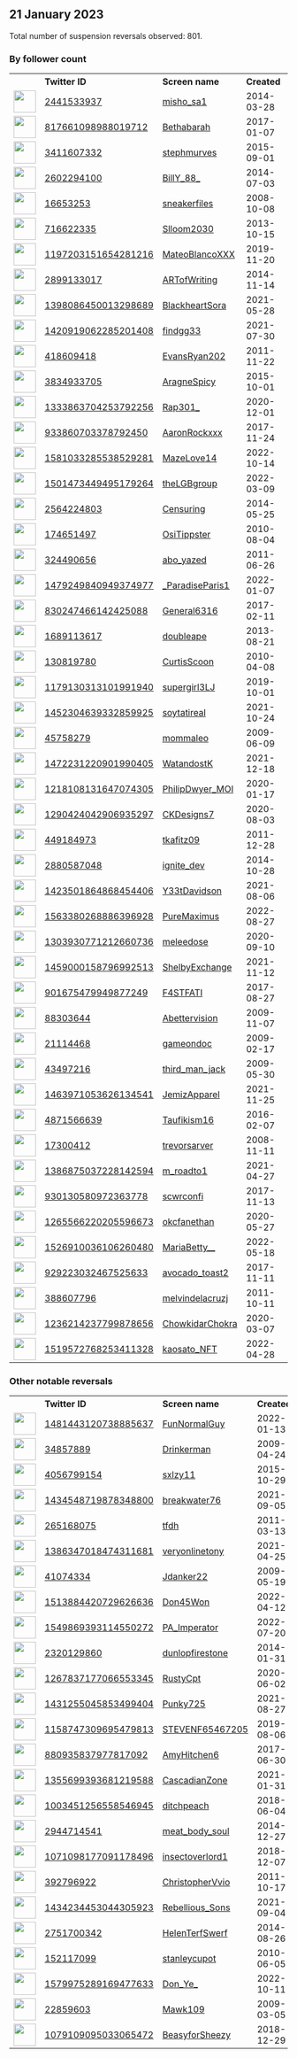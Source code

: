 
## 21 January 2023
Total number of suspension reversals observed: 801.

### By follower count
<table><tr><th></th><th align="left">Twitter ID</th><th align="left">Screen name</th>
<th align="left">Created</th><th align="left">Status</th><th align="left">Suspended</th><th align="left">Followers</th>
<tr><td><a href="https://pbs.twimg.com/profile_images/1607274377371914240/Rs-tRtmm_normal.jpg"><img src="https://pbs.twimg.com/profile_images/1607274377371914240/Rs-tRtmm_normal.jpg" width="40px" height="40px" align="center"/></a></td><td><a href="https://twitter.com/intent/user?user_id=2441533937">2441533937</a></td><td><a href="https://twitter.com/misho_sa1">misho_sa1</a></td><td>2014-03-28</td><td align="center"></td><td>2023-01-18</td><td>763401</td></tr>
<tr><td><a href="https://pbs.twimg.com/profile_images/1660655710835712002/9Cd3kZ4__normal.jpg"><img src="https://pbs.twimg.com/profile_images/1660655710835712002/9Cd3kZ4__normal.jpg" width="40px" height="40px" align="center"/></a></td><td><a href="https://twitter.com/intent/user?user_id=817661098988019712">817661098988019712</a></td><td><a href="https://twitter.com/Bethabarah">Bethabarah</a></td><td>2017-01-07</td><td align="center"></td><td></td><td>347224</td></tr>
<tr><td><a href="https://pbs.twimg.com/profile_images/1668523752051867648/ko8WGYIf_normal.jpg"><img src="https://pbs.twimg.com/profile_images/1668523752051867648/ko8WGYIf_normal.jpg" width="40px" height="40px" align="center"/></a></td><td><a href="https://twitter.com/intent/user?user_id=3411607332">3411607332</a></td><td><a href="https://twitter.com/stephmurves">stephmurves</a></td><td>2015-09-01</td><td align="center"></td><td>2022-04-01</td><td>285512</td></tr>
<tr><td><a href="https://pbs.twimg.com/profile_images/1618050342578712577/IFFLTAIV_normal.jpg"><img src="https://pbs.twimg.com/profile_images/1618050342578712577/IFFLTAIV_normal.jpg" width="40px" height="40px" align="center"/></a></td><td><a href="https://twitter.com/intent/user?user_id=2602294100">2602294100</a></td><td><a href="https://twitter.com/BillY_88_">BillY_88_</a></td><td>2014-07-03</td><td align="center"></td><td>2022-09-09</td><td>269774</td></tr>
<tr><td><a href="https://pbs.twimg.com/profile_images/595079761166086144/gNa37vFX_normal.png"><img src="https://pbs.twimg.com/profile_images/595079761166086144/gNa37vFX_normal.png" width="40px" height="40px" align="center"/></a></td><td><a href="https://twitter.com/intent/user?user_id=16653253">16653253</a></td><td><a href="https://twitter.com/sneakerfiles">sneakerfiles</a></td><td>2008-10-08</td><td align="center"></td><td>2023-01-19</td><td>269337</td></tr>
<tr><td><a href="https://pbs.twimg.com/profile_images/1651370077235601408/opB1QEOo_normal.jpg"><img src="https://pbs.twimg.com/profile_images/1651370077235601408/opB1QEOo_normal.jpg" width="40px" height="40px" align="center"/></a></td><td><a href="https://twitter.com/intent/user?user_id=716622335">716622335</a></td><td><a href="https://twitter.com/Slloom2030">Slloom2030</a></td><td>2013-10-15</td><td align="center"></td><td>2023-01-16</td><td>124071</td></tr>
<tr><td><a href="https://pbs.twimg.com/profile_images/1648415244966830083/RNj90ofy_normal.jpg"><img src="https://pbs.twimg.com/profile_images/1648415244966830083/RNj90ofy_normal.jpg" width="40px" height="40px" align="center"/></a></td><td><a href="https://twitter.com/intent/user?user_id=1197203151654281216">1197203151654281216</a></td><td><a href="https://twitter.com/MateoBlancoXXX">MateoBlancoXXX</a></td><td>2019-11-20</td><td align="center"></td><td>2022-11-27</td><td>108390</td></tr>
<tr><td><a href="https://pbs.twimg.com/profile_images/660054933765423104/Zv7r3NIu_normal.jpg"><img src="https://pbs.twimg.com/profile_images/660054933765423104/Zv7r3NIu_normal.jpg" width="40px" height="40px" align="center"/></a></td><td><a href="https://twitter.com/intent/user?user_id=2899133017">2899133017</a></td><td><a href="https://twitter.com/ARTofWriting">ARTofWriting</a></td><td>2014-11-14</td><td align="center"></td><td>2022-12-12</td><td>88797</td></tr>
<tr><td><a href="https://pbs.twimg.com/profile_images/1659188624003592195/tEorgkh__normal.jpg"><img src="https://pbs.twimg.com/profile_images/1659188624003592195/tEorgkh__normal.jpg" width="40px" height="40px" align="center"/></a></td><td><a href="https://twitter.com/intent/user?user_id=1398086450013298689">1398086450013298689</a></td><td><a href="https://twitter.com/BlackheartSora">BlackheartSora</a></td><td>2021-05-28</td><td align="center"></td><td>2023-01-10</td><td>84874</td></tr>
<tr><td><a href="https://pbs.twimg.com/profile_images/1664278201521287169/t3cwQi7F_normal.jpg"><img src="https://pbs.twimg.com/profile_images/1664278201521287169/t3cwQi7F_normal.jpg" width="40px" height="40px" align="center"/></a></td><td><a href="https://twitter.com/intent/user?user_id=1420919062285201408">1420919062285201408</a></td><td><a href="https://twitter.com/findgg33">findgg33</a></td><td>2021-07-30</td><td align="center"></td><td>2023-01-19</td><td>60486</td></tr>
<tr><td><a href="https://pbs.twimg.com/profile_images/1270014509713960960/VRvhjJct_normal.jpg"><img src="https://pbs.twimg.com/profile_images/1270014509713960960/VRvhjJct_normal.jpg" width="40px" height="40px" align="center"/></a></td><td><a href="https://twitter.com/intent/user?user_id=418609418">418609418</a></td><td><a href="https://twitter.com/EvansRyan202">EvansRyan202</a></td><td>2011-11-22</td><td align="center"></td><td>2023-01-17</td><td>40320</td></tr>
<tr><td><a href="https://pbs.twimg.com/profile_images/1618016120308486145/mQDDB-hM_normal.jpg"><img src="https://pbs.twimg.com/profile_images/1618016120308486145/mQDDB-hM_normal.jpg" width="40px" height="40px" align="center"/></a></td><td><a href="https://twitter.com/intent/user?user_id=3834933705">3834933705</a></td><td><a href="https://twitter.com/AragneSpicy">AragneSpicy</a></td><td>2015-10-01</td><td align="center"></td><td>2022-05-27</td><td>40119</td></tr>
<tr><td><a href="https://pbs.twimg.com/profile_images/1608192802571145216/Sr5sulOY_normal.jpg"><img src="https://pbs.twimg.com/profile_images/1608192802571145216/Sr5sulOY_normal.jpg" width="40px" height="40px" align="center"/></a></td><td><a href="https://twitter.com/intent/user?user_id=1333863704253792256">1333863704253792256</a></td><td><a href="https://twitter.com/Rap301_">Rap301_</a></td><td>2020-12-01</td><td align="center"></td><td>2023-01-19</td><td>35960</td></tr>
<tr><td><a href="https://pbs.twimg.com/profile_images/1617608155273302035/6FzgtCpi_normal.jpg"><img src="https://pbs.twimg.com/profile_images/1617608155273302035/6FzgtCpi_normal.jpg" width="40px" height="40px" align="center"/></a></td><td><a href="https://twitter.com/intent/user?user_id=933860703378792450">933860703378792450</a></td><td><a href="https://twitter.com/AaronRockxxx">AaronRockxxx</a></td><td>2017-11-24</td><td align="center"></td><td>2022-12-21</td><td>35894</td></tr>
<tr><td><a href="https://pbs.twimg.com/profile_images/1599170597552103427/BhBOcpj6_normal.jpg"><img src="https://pbs.twimg.com/profile_images/1599170597552103427/BhBOcpj6_normal.jpg" width="40px" height="40px" align="center"/></a></td><td><a href="https://twitter.com/intent/user?user_id=1581033285538529281">1581033285538529281</a></td><td><a href="https://twitter.com/MazeLove14">MazeLove14</a></td><td>2022-10-14</td><td align="center"></td><td>2023-01-19</td><td>26611</td></tr>
<tr><td><a href="https://pbs.twimg.com/profile_images/1501489651638358016/PWO2at_f_normal.jpg"><img src="https://pbs.twimg.com/profile_images/1501489651638358016/PWO2at_f_normal.jpg" width="40px" height="40px" align="center"/></a></td><td><a href="https://twitter.com/intent/user?user_id=1501473449495179264">1501473449495179264</a></td><td><a href="https://twitter.com/theLGBgroup">theLGBgroup</a></td><td>2022-03-09</td><td align="center"></td><td>2022-09-13</td><td>23374</td></tr>
<tr><td><a href="https://pbs.twimg.com/profile_images/1666282307546693632/054nndiE_normal.jpg"><img src="https://pbs.twimg.com/profile_images/1666282307546693632/054nndiE_normal.jpg" width="40px" height="40px" align="center"/></a></td><td><a href="https://twitter.com/intent/user?user_id=2564224803">2564224803</a></td><td><a href="https://twitter.com/Censuring">Censuring</a></td><td>2014-05-25</td><td align="center">🔒</td><td>2023-01-10</td><td>23209</td></tr>
<tr><td><a href="https://pbs.twimg.com/profile_images/1617119514830700544/Vp-7Sh8H_normal.jpg"><img src="https://pbs.twimg.com/profile_images/1617119514830700544/Vp-7Sh8H_normal.jpg" width="40px" height="40px" align="center"/></a></td><td><a href="https://twitter.com/intent/user?user_id=174651497">174651497</a></td><td><a href="https://twitter.com/OsiTippster">OsiTippster</a></td><td>2010-08-04</td><td align="center"></td><td>2022-04-07</td><td>22518</td></tr>
<tr><td><a href="https://pbs.twimg.com/profile_images/1621021901752619008/hiZc6iBW_normal.jpg"><img src="https://pbs.twimg.com/profile_images/1621021901752619008/hiZc6iBW_normal.jpg" width="40px" height="40px" align="center"/></a></td><td><a href="https://twitter.com/intent/user?user_id=324490656">324490656</a></td><td><a href="https://twitter.com/abo_yazed">abo_yazed</a></td><td>2011-06-26</td><td align="center"></td><td>2022-12-01</td><td>21579</td></tr>
<tr><td><a href="https://pbs.twimg.com/profile_images/1618448855611183104/-FSUgXKH_normal.jpg"><img src="https://pbs.twimg.com/profile_images/1618448855611183104/-FSUgXKH_normal.jpg" width="40px" height="40px" align="center"/></a></td><td><a href="https://twitter.com/intent/user?user_id=1479249840949374977">1479249840949374977</a></td><td><a href="https://twitter.com/_ParadiseParis1">_ParadiseParis1</a></td><td>2022-01-07</td><td align="center"></td><td>2022-07-27</td><td>21284</td></tr>
<tr><td><a href="https://pbs.twimg.com/profile_images/1630967705263013891/zbQvz3GJ_normal.jpg"><img src="https://pbs.twimg.com/profile_images/1630967705263013891/zbQvz3GJ_normal.jpg" width="40px" height="40px" align="center"/></a></td><td><a href="https://twitter.com/intent/user?user_id=830247466142425088">830247466142425088</a></td><td><a href="https://twitter.com/General6316">General6316</a></td><td>2017-02-11</td><td align="center"></td><td>2023-01-15</td><td>21073</td></tr>
<tr><td><a href="https://pbs.twimg.com/profile_images/1569777452829884417/MPdOtEUZ_normal.png"><img src="https://pbs.twimg.com/profile_images/1569777452829884417/MPdOtEUZ_normal.png" width="40px" height="40px" align="center"/></a></td><td><a href="https://twitter.com/intent/user?user_id=1689113617">1689113617</a></td><td><a href="https://twitter.com/doubleape">doubleape</a></td><td>2013-08-21</td><td align="center"></td><td>2023-01-16</td><td>20304</td></tr>
<tr><td><a href="https://pbs.twimg.com/profile_images/1147688502454345728/bJGFplf1_normal.png"><img src="https://pbs.twimg.com/profile_images/1147688502454345728/bJGFplf1_normal.png" width="40px" height="40px" align="center"/></a></td><td><a href="https://twitter.com/intent/user?user_id=130819780">130819780</a></td><td><a href="https://twitter.com/CurtisScoon">CurtisScoon</a></td><td>2010-04-08</td><td align="center"></td><td></td><td>20158</td></tr>
<tr><td><a href="https://pbs.twimg.com/profile_images/1616461184068116480/hc3lrNko_normal.jpg"><img src="https://pbs.twimg.com/profile_images/1616461184068116480/hc3lrNko_normal.jpg" width="40px" height="40px" align="center"/></a></td><td><a href="https://twitter.com/intent/user?user_id=1179130313101991940">1179130313101991940</a></td><td><a href="https://twitter.com/supergirl3LJ">supergirl3LJ</a></td><td>2019-10-01</td><td align="center"></td><td>2022-11-24</td><td>17529</td></tr>
<tr><td><a href="https://pbs.twimg.com/profile_images/1624802356247265286/5jzUiIf8_normal.jpg"><img src="https://pbs.twimg.com/profile_images/1624802356247265286/5jzUiIf8_normal.jpg" width="40px" height="40px" align="center"/></a></td><td><a href="https://twitter.com/intent/user?user_id=1452304639332859925">1452304639332859925</a></td><td><a href="https://twitter.com/soytatireal">soytatireal</a></td><td>2021-10-24</td><td align="center">🚫</td><td>2022-12-07</td><td>13645</td></tr>
<tr><td><a href="https://pbs.twimg.com/profile_images/1665260392086401029/60fhRUGh_normal.jpg"><img src="https://pbs.twimg.com/profile_images/1665260392086401029/60fhRUGh_normal.jpg" width="40px" height="40px" align="center"/></a></td><td><a href="https://twitter.com/intent/user?user_id=45758279">45758279</a></td><td><a href="https://twitter.com/mommaleo">mommaleo</a></td><td>2009-06-09</td><td align="center"></td><td>2023-01-18</td><td>11863</td></tr>
<tr><td><a href="https://pbs.twimg.com/profile_images/1595117306333597725/Im2GN_UA_normal.jpg"><img src="https://pbs.twimg.com/profile_images/1595117306333597725/Im2GN_UA_normal.jpg" width="40px" height="40px" align="center"/></a></td><td><a href="https://twitter.com/intent/user?user_id=1472231220901990405">1472231220901990405</a></td><td><a href="https://twitter.com/WatandostK">WatandostK</a></td><td>2021-12-18</td><td align="center"></td><td>2023-01-11</td><td>11262</td></tr>
<tr><td><a href="https://pbs.twimg.com/profile_images/1618896896449298434/dKNyBhes_normal.jpg"><img src="https://pbs.twimg.com/profile_images/1618896896449298434/dKNyBhes_normal.jpg" width="40px" height="40px" align="center"/></a></td><td><a href="https://twitter.com/intent/user?user_id=1218108131647074305">1218108131647074305</a></td><td><a href="https://twitter.com/PhilipDwyer_MOI">PhilipDwyer_MOI</a></td><td>2020-01-17</td><td align="center"></td><td>2022-02-24</td><td>10711</td></tr>
<tr><td><a href="https://pbs.twimg.com/profile_images/1669354460051820549/aTpBxxDl_normal.jpg"><img src="https://pbs.twimg.com/profile_images/1669354460051820549/aTpBxxDl_normal.jpg" width="40px" height="40px" align="center"/></a></td><td><a href="https://twitter.com/intent/user?user_id=1290424042906935297">1290424042906935297</a></td><td><a href="https://twitter.com/CKDesigns7">CKDesigns7</a></td><td>2020-08-03</td><td align="center"></td><td>2023-01-15</td><td>10214</td></tr>
<tr><td><a href="https://pbs.twimg.com/profile_images/1599913661027557378/9pS0JwzT_normal.jpg"><img src="https://pbs.twimg.com/profile_images/1599913661027557378/9pS0JwzT_normal.jpg" width="40px" height="40px" align="center"/></a></td><td><a href="https://twitter.com/intent/user?user_id=449184973">449184973</a></td><td><a href="https://twitter.com/tkafitz09">tkafitz09</a></td><td>2011-12-28</td><td align="center"></td><td>2023-01-11</td><td>9936</td></tr>
<tr><td><a href="https://pbs.twimg.com/profile_images/1513874282694258690/5wnTWsp2_normal.jpg"><img src="https://pbs.twimg.com/profile_images/1513874282694258690/5wnTWsp2_normal.jpg" width="40px" height="40px" align="center"/></a></td><td><a href="https://twitter.com/intent/user?user_id=2880587048">2880587048</a></td><td><a href="https://twitter.com/ignite_dev">ignite_dev</a></td><td>2014-10-28</td><td align="center">🚫</td><td>2022-12-30</td><td>9372</td></tr>
<tr><td><a href="https://pbs.twimg.com/profile_images/1671849343328960513/Ih50qfnp_normal.jpg"><img src="https://pbs.twimg.com/profile_images/1671849343328960513/Ih50qfnp_normal.jpg" width="40px" height="40px" align="center"/></a></td><td><a href="https://twitter.com/intent/user?user_id=1423501864868454406">1423501864868454406</a></td><td><a href="https://twitter.com/Y33tDavidson">Y33tDavidson</a></td><td>2021-08-06</td><td align="center"></td><td>2023-01-15</td><td>9222</td></tr>
<tr><td><a href="https://pbs.twimg.com/profile_images/1594077823588700160/jxT_tVj-_normal.jpg"><img src="https://pbs.twimg.com/profile_images/1594077823588700160/jxT_tVj-_normal.jpg" width="40px" height="40px" align="center"/></a></td><td><a href="https://twitter.com/intent/user?user_id=1563380268886396928">1563380268886396928</a></td><td><a href="https://twitter.com/PureMaximus">PureMaximus</a></td><td>2022-08-27</td><td align="center"></td><td>2022-11-24</td><td>8854</td></tr>
<tr><td><a href="https://pbs.twimg.com/profile_images/1665800696631795713/AVZvQjE9_normal.jpg"><img src="https://pbs.twimg.com/profile_images/1665800696631795713/AVZvQjE9_normal.jpg" width="40px" height="40px" align="center"/></a></td><td><a href="https://twitter.com/intent/user?user_id=1303930771212660736">1303930771212660736</a></td><td><a href="https://twitter.com/meleedose">meleedose</a></td><td>2020-09-10</td><td align="center"></td><td>2023-01-19</td><td>8787</td></tr>
<tr><td><a href="https://pbs.twimg.com/profile_images/1586535693693685760/zERkVCZY_normal.jpg"><img src="https://pbs.twimg.com/profile_images/1586535693693685760/zERkVCZY_normal.jpg" width="40px" height="40px" align="center"/></a></td><td><a href="https://twitter.com/intent/user?user_id=1459000158796992513">1459000158796992513</a></td><td><a href="https://twitter.com/ShelbyExchange">ShelbyExchange</a></td><td>2021-11-12</td><td align="center"></td><td>2023-01-18</td><td>8531</td></tr>
<tr><td><a href="https://pbs.twimg.com/profile_images/1640452476787720192/UNN5odI__normal.jpg"><img src="https://pbs.twimg.com/profile_images/1640452476787720192/UNN5odI__normal.jpg" width="40px" height="40px" align="center"/></a></td><td><a href="https://twitter.com/intent/user?user_id=901675479949877249">901675479949877249</a></td><td><a href="https://twitter.com/F4STFATI">F4STFATI</a></td><td>2017-08-27</td><td align="center"></td><td>2022-12-25</td><td>7931</td></tr>
<tr><td><a href="https://pbs.twimg.com/profile_images/791062052773081088/LDgmm9XI_normal.jpg"><img src="https://pbs.twimg.com/profile_images/791062052773081088/LDgmm9XI_normal.jpg" width="40px" height="40px" align="center"/></a></td><td><a href="https://twitter.com/intent/user?user_id=88303644">88303644</a></td><td><a href="https://twitter.com/Abettervision">Abettervision</a></td><td>2009-11-07</td><td align="center"></td><td>2022-03-01</td><td>7493</td></tr>
<tr><td><a href="https://pbs.twimg.com/profile_images/1657459441795493893/v_cORK9Z_normal.jpg"><img src="https://pbs.twimg.com/profile_images/1657459441795493893/v_cORK9Z_normal.jpg" width="40px" height="40px" align="center"/></a></td><td><a href="https://twitter.com/intent/user?user_id=21114468">21114468</a></td><td><a href="https://twitter.com/gameondoc">gameondoc</a></td><td>2009-02-17</td><td align="center"></td><td>2023-01-12</td><td>6912</td></tr>
<tr><td><a href="https://pbs.twimg.com/profile_images/1664383086325551104/5BmC_ILU_normal.png"><img src="https://pbs.twimg.com/profile_images/1664383086325551104/5BmC_ILU_normal.png" width="40px" height="40px" align="center"/></a></td><td><a href="https://twitter.com/intent/user?user_id=43497216">43497216</a></td><td><a href="https://twitter.com/third_man_jack">third_man_jack</a></td><td>2009-05-30</td><td align="center"></td><td>2023-01-13</td><td>6871</td></tr>
<tr><td><a href="https://pbs.twimg.com/profile_images/1645692518724427782/1exEpnsf_normal.jpg"><img src="https://pbs.twimg.com/profile_images/1645692518724427782/1exEpnsf_normal.jpg" width="40px" height="40px" align="center"/></a></td><td><a href="https://twitter.com/intent/user?user_id=1463971053626134541">1463971053626134541</a></td><td><a href="https://twitter.com/JemizApparel">JemizApparel</a></td><td>2021-11-25</td><td align="center"></td><td>2022-11-10</td><td>6792</td></tr>
<tr><td><a href="https://pbs.twimg.com/profile_images/893346651028340737/KnRCbXfd_normal.jpg"><img src="https://pbs.twimg.com/profile_images/893346651028340737/KnRCbXfd_normal.jpg" width="40px" height="40px" align="center"/></a></td><td><a href="https://twitter.com/intent/user?user_id=4871566639">4871566639</a></td><td><a href="https://twitter.com/Taufikism16">Taufikism16</a></td><td>2016-02-07</td><td align="center"></td><td>2022-12-25</td><td>6704</td></tr>
<tr><td><a href="https://pbs.twimg.com/profile_images/1659953639128014857/tvmtgyeH_normal.jpg"><img src="https://pbs.twimg.com/profile_images/1659953639128014857/tvmtgyeH_normal.jpg" width="40px" height="40px" align="center"/></a></td><td><a href="https://twitter.com/intent/user?user_id=17300412">17300412</a></td><td><a href="https://twitter.com/trevorsarver">trevorsarver</a></td><td>2008-11-11</td><td align="center"></td><td>2023-01-19</td><td>6618</td></tr>
<tr><td><a href="https://pbs.twimg.com/profile_images/1653659182678016000/z4irbT6T_normal.jpg"><img src="https://pbs.twimg.com/profile_images/1653659182678016000/z4irbT6T_normal.jpg" width="40px" height="40px" align="center"/></a></td><td><a href="https://twitter.com/intent/user?user_id=1386875037228142594">1386875037228142594</a></td><td><a href="https://twitter.com/m_roadto1">m_roadto1</a></td><td>2021-04-27</td><td align="center"></td><td>2023-01-13</td><td>6270</td></tr>
<tr><td><a href="https://pbs.twimg.com/profile_images/1036692497773162496/1Pzctc-m_normal.jpg"><img src="https://pbs.twimg.com/profile_images/1036692497773162496/1Pzctc-m_normal.jpg" width="40px" height="40px" align="center"/></a></td><td><a href="https://twitter.com/intent/user?user_id=930130580972363778">930130580972363778</a></td><td><a href="https://twitter.com/scwrconfi">scwrconfi</a></td><td>2017-11-13</td><td align="center">🚫</td><td>2023-01-12</td><td>6145</td></tr>
<tr><td><a href="https://pbs.twimg.com/profile_images/1660459458898665473/IC-SHzXS_normal.jpg"><img src="https://pbs.twimg.com/profile_images/1660459458898665473/IC-SHzXS_normal.jpg" width="40px" height="40px" align="center"/></a></td><td><a href="https://twitter.com/intent/user?user_id=1265566220205596673">1265566220205596673</a></td><td><a href="https://twitter.com/okcfanethan">okcfanethan</a></td><td>2020-05-27</td><td align="center"></td><td>2023-01-19</td><td>6144</td></tr>
<tr><td><a href="https://pbs.twimg.com/profile_images/1586460312533868544/iUzMjFcH_normal.jpg"><img src="https://pbs.twimg.com/profile_images/1586460312533868544/iUzMjFcH_normal.jpg" width="40px" height="40px" align="center"/></a></td><td><a href="https://twitter.com/intent/user?user_id=1526910036106260480">1526910036106260480</a></td><td><a href="https://twitter.com/MariaBetty__">MariaBetty__</a></td><td>2022-05-18</td><td align="center"></td><td>2023-01-16</td><td>6130</td></tr>
<tr><td><a href="https://pbs.twimg.com/profile_images/1609778151369883648/dgvqvUMB_normal.jpg"><img src="https://pbs.twimg.com/profile_images/1609778151369883648/dgvqvUMB_normal.jpg" width="40px" height="40px" align="center"/></a></td><td><a href="https://twitter.com/intent/user?user_id=929223032467525633">929223032467525633</a></td><td><a href="https://twitter.com/avocado_toast2">avocado_toast2</a></td><td>2017-11-11</td><td align="center"></td><td>2023-01-16</td><td>5609</td></tr>
<tr><td><a href="https://pbs.twimg.com/profile_images/1605988659630587915/AjK_yzIK_normal.png"><img src="https://pbs.twimg.com/profile_images/1605988659630587915/AjK_yzIK_normal.png" width="40px" height="40px" align="center"/></a></td><td><a href="https://twitter.com/intent/user?user_id=388607796">388607796</a></td><td><a href="https://twitter.com/melvindelacruzj">melvindelacruzj</a></td><td>2011-10-11</td><td align="center"></td><td>2023-01-14</td><td>5383</td></tr>
<tr><td><a href="https://pbs.twimg.com/profile_images/1581516910201606144/QDjNRCOo_normal.jpg"><img src="https://pbs.twimg.com/profile_images/1581516910201606144/QDjNRCOo_normal.jpg" width="40px" height="40px" align="center"/></a></td><td><a href="https://twitter.com/intent/user?user_id=1236214237799878656">1236214237799878656</a></td><td><a href="https://twitter.com/ChowkidarChokra">ChowkidarChokra</a></td><td>2020-03-07</td><td align="center"></td><td>2023-01-15</td><td>5147</td></tr>
<tr><td><a href="https://pbs.twimg.com/profile_images/1671497799542923269/PaSRP7GP_normal.png"><img src="https://pbs.twimg.com/profile_images/1671497799542923269/PaSRP7GP_normal.png" width="40px" height="40px" align="center"/></a></td><td><a href="https://twitter.com/intent/user?user_id=1519572768253411328">1519572768253411328</a></td><td><a href="https://twitter.com/kaosato_NFT">kaosato_NFT</a></td><td>2022-04-28</td><td align="center"></td><td>2023-01-11</td><td>4901</td></tr>
</table>

### Other notable reversals
<table><tr><th></th><th align="left">Twitter ID</th><th align="left">Screen name</th>
<th align="left">Created</th><th align="left">Status</th><th align="left">Suspended</th><th align="left">Followers</th>
<tr><td><a href="https://pbs.twimg.com/profile_images/1481447374614577155/krgxKNiG_normal.jpg"><img src="https://pbs.twimg.com/profile_images/1481447374614577155/krgxKNiG_normal.jpg" width="40px" height="40px" align="center"/></a></td><td><a href="https://twitter.com/intent/user?user_id=1481443120738885637">1481443120738885637</a></td><td><a href="https://twitter.com/FunNormalGuy">FunNormalGuy</a></td><td>2022-01-13</td><td align="center"></td><td>2023-01-17</td><td>3387</td></tr>
<tr><td><a href="https://pbs.twimg.com/profile_images/1669408281045942294/ugx98Vv2_normal.png"><img src="https://pbs.twimg.com/profile_images/1669408281045942294/ugx98Vv2_normal.png" width="40px" height="40px" align="center"/></a></td><td><a href="https://twitter.com/intent/user?user_id=34857889">34857889</a></td><td><a href="https://twitter.com/Drinkerman">Drinkerman</a></td><td>2009-04-24</td><td align="center"></td><td>2022-12-12</td><td>3026</td></tr>
<tr><td><a href="https://pbs.twimg.com/profile_images/1578591268153659393/LHDUNhpd_normal.jpg"><img src="https://pbs.twimg.com/profile_images/1578591268153659393/LHDUNhpd_normal.jpg" width="40px" height="40px" align="center"/></a></td><td><a href="https://twitter.com/intent/user?user_id=4056799154">4056799154</a></td><td><a href="https://twitter.com/sxlzy11">sxlzy11</a></td><td>2015-10-29</td><td align="center"></td><td>2023-01-17</td><td>916</td></tr>
<tr><td><a href="https://pbs.twimg.com/profile_images/1607926869323649025/6Fh2bLag_normal.jpg"><img src="https://pbs.twimg.com/profile_images/1607926869323649025/6Fh2bLag_normal.jpg" width="40px" height="40px" align="center"/></a></td><td><a href="https://twitter.com/intent/user?user_id=1434548719878348800">1434548719878348800</a></td><td><a href="https://twitter.com/breakwater76">breakwater76</a></td><td>2021-09-05</td><td align="center"></td><td>2023-01-17</td><td>226</td></tr>
<tr><td><a href="https://pbs.twimg.com/profile_images/1574640074351861762/8XiMwgtz_normal.jpg"><img src="https://pbs.twimg.com/profile_images/1574640074351861762/8XiMwgtz_normal.jpg" width="40px" height="40px" align="center"/></a></td><td><a href="https://twitter.com/intent/user?user_id=265168075">265168075</a></td><td><a href="https://twitter.com/tfdh">tfdh</a></td><td>2011-03-13</td><td align="center"></td><td>2023-01-16</td><td>746</td></tr>
<tr><td><a href="https://pbs.twimg.com/profile_images/1427807685282459651/O02ETqbP_normal.jpg"><img src="https://pbs.twimg.com/profile_images/1427807685282459651/O02ETqbP_normal.jpg" width="40px" height="40px" align="center"/></a></td><td><a href="https://twitter.com/intent/user?user_id=1386347018474311681">1386347018474311681</a></td><td><a href="https://twitter.com/veryonlinetony">veryonlinetony</a></td><td>2021-04-25</td><td align="center"></td><td>2023-01-17</td><td>118</td></tr>
<tr><td><a href="https://pbs.twimg.com/profile_images/1651922249782288389/1y0kOUxl_normal.jpg"><img src="https://pbs.twimg.com/profile_images/1651922249782288389/1y0kOUxl_normal.jpg" width="40px" height="40px" align="center"/></a></td><td><a href="https://twitter.com/intent/user?user_id=41074334">41074334</a></td><td><a href="https://twitter.com/Jdanker22">Jdanker22</a></td><td>2009-05-19</td><td align="center"></td><td>2023-01-12</td><td>1562</td></tr>
<tr><td><a href="https://pbs.twimg.com/profile_images/1587260242584371201/Urwh9qYx_normal.jpg"><img src="https://pbs.twimg.com/profile_images/1587260242584371201/Urwh9qYx_normal.jpg" width="40px" height="40px" align="center"/></a></td><td><a href="https://twitter.com/intent/user?user_id=1513884420729626636">1513884420729626636</a></td><td><a href="https://twitter.com/Don45Won">Don45Won</a></td><td>2022-04-12</td><td align="center"></td><td>2023-01-11</td><td>4082</td></tr>
<tr><td><a href="https://pbs.twimg.com/profile_images/1591149676841078794/xSZG0X3i_normal.jpg"><img src="https://pbs.twimg.com/profile_images/1591149676841078794/xSZG0X3i_normal.jpg" width="40px" height="40px" align="center"/></a></td><td><a href="https://twitter.com/intent/user?user_id=1549869393114550272">1549869393114550272</a></td><td><a href="https://twitter.com/PA_Imperator">PA_Imperator</a></td><td>2022-07-20</td><td align="center"></td><td>2022-12-17</td><td>1003</td></tr>
<tr><td><a href="https://pbs.twimg.com/profile_images/1648262203768971268/6C5RiZy7_normal.jpg"><img src="https://pbs.twimg.com/profile_images/1648262203768971268/6C5RiZy7_normal.jpg" width="40px" height="40px" align="center"/></a></td><td><a href="https://twitter.com/intent/user?user_id=2320129860">2320129860</a></td><td><a href="https://twitter.com/dunlopfirestone">dunlopfirestone</a></td><td>2014-01-31</td><td align="center"></td><td>2023-01-19</td><td>1127</td></tr>
<tr><td><a href="https://pbs.twimg.com/profile_images/1450516207610830854/2gAgvMBb_normal.jpg"><img src="https://pbs.twimg.com/profile_images/1450516207610830854/2gAgvMBb_normal.jpg" width="40px" height="40px" align="center"/></a></td><td><a href="https://twitter.com/intent/user?user_id=1267837177066553345">1267837177066553345</a></td><td><a href="https://twitter.com/RustyCpt">RustyCpt</a></td><td>2020-06-02</td><td align="center"></td><td>2023-01-16</td><td>101</td></tr>
<tr><td><a href="https://pbs.twimg.com/profile_images/1524156485667753984/jkXkbFkI_normal.jpg"><img src="https://pbs.twimg.com/profile_images/1524156485667753984/jkXkbFkI_normal.jpg" width="40px" height="40px" align="center"/></a></td><td><a href="https://twitter.com/intent/user?user_id=1431255045853499404">1431255045853499404</a></td><td><a href="https://twitter.com/Punky725">Punky725</a></td><td>2021-08-27</td><td align="center"></td><td>2023-01-17</td><td>109</td></tr>
<tr><td><a href="https://pbs.twimg.com/profile_images/1161667881379205122/SA6G48Uk_normal.jpg"><img src="https://pbs.twimg.com/profile_images/1161667881379205122/SA6G48Uk_normal.jpg" width="40px" height="40px" align="center"/></a></td><td><a href="https://twitter.com/intent/user?user_id=1158747309695479813">1158747309695479813</a></td><td><a href="https://twitter.com/STEVENF65467205">STEVENF65467205</a></td><td>2019-08-06</td><td align="center"></td><td>2022-12-31</td><td>797</td></tr>
<tr><td><a href="https://pbs.twimg.com/profile_images/880944623610241025/z_q0v-h4_normal.jpg"><img src="https://pbs.twimg.com/profile_images/880944623610241025/z_q0v-h4_normal.jpg" width="40px" height="40px" align="center"/></a></td><td><a href="https://twitter.com/intent/user?user_id=880935837977817092">880935837977817092</a></td><td><a href="https://twitter.com/AmyHitchen6">AmyHitchen6</a></td><td>2017-06-30</td><td align="center"></td><td>2023-01-17</td><td>198</td></tr>
<tr><td><a href="https://pbs.twimg.com/profile_images/1437034830340886533/VFSiabiL_normal.jpg"><img src="https://pbs.twimg.com/profile_images/1437034830340886533/VFSiabiL_normal.jpg" width="40px" height="40px" align="center"/></a></td><td><a href="https://twitter.com/intent/user?user_id=1355699393681219588">1355699393681219588</a></td><td><a href="https://twitter.com/CascadianZone">CascadianZone</a></td><td>2021-01-31</td><td align="center"></td><td>2022-12-14</td><td>2264</td></tr>
<tr><td><a href="https://pbs.twimg.com/profile_images/1479642418626666496/hGI-Jpv4_normal.jpg"><img src="https://pbs.twimg.com/profile_images/1479642418626666496/hGI-Jpv4_normal.jpg" width="40px" height="40px" align="center"/></a></td><td><a href="https://twitter.com/intent/user?user_id=1003451256558546945">1003451256558546945</a></td><td><a href="https://twitter.com/ditchpeach">ditchpeach</a></td><td>2018-06-04</td><td align="center"></td><td>2023-01-19</td><td>50</td></tr>
<tr><td><a href="https://pbs.twimg.com/profile_images/1620067689719898112/eIDYPNrr_normal.jpg"><img src="https://pbs.twimg.com/profile_images/1620067689719898112/eIDYPNrr_normal.jpg" width="40px" height="40px" align="center"/></a></td><td><a href="https://twitter.com/intent/user?user_id=2944714541">2944714541</a></td><td><a href="https://twitter.com/meat_body_soul">meat_body_soul</a></td><td>2014-12-27</td><td align="center">🔒👋</td><td>2023-01-13</td><td>6</td></tr>
<tr><td><a href="https://pbs.twimg.com/profile_images/1673759588191969302/wtNo0i8m_normal.jpg"><img src="https://pbs.twimg.com/profile_images/1673759588191969302/wtNo0i8m_normal.jpg" width="40px" height="40px" align="center"/></a></td><td><a href="https://twitter.com/intent/user?user_id=1071098177091178496">1071098177091178496</a></td><td><a href="https://twitter.com/insectoverlord1">insectoverlord1</a></td><td>2018-12-07</td><td align="center"></td><td>2023-01-17</td><td>280</td></tr>
<tr><td><a href="https://pbs.twimg.com/profile_images/1662011190346674178/4c9nmOSM_normal.jpg"><img src="https://pbs.twimg.com/profile_images/1662011190346674178/4c9nmOSM_normal.jpg" width="40px" height="40px" align="center"/></a></td><td><a href="https://twitter.com/intent/user?user_id=392796922">392796922</a></td><td><a href="https://twitter.com/ChristopherVvio">ChristopherVvio</a></td><td>2011-10-17</td><td align="center">🚫</td><td>2022-12-20</td><td>3279</td></tr>
<tr><td><a href="https://pbs.twimg.com/profile_images/1434236548032053251/8HFCwIH5_normal.jpg"><img src="https://pbs.twimg.com/profile_images/1434236548032053251/8HFCwIH5_normal.jpg" width="40px" height="40px" align="center"/></a></td><td><a href="https://twitter.com/intent/user?user_id=1434234453044305923">1434234453044305923</a></td><td><a href="https://twitter.com/Rebellious_Sons">Rebellious_Sons</a></td><td>2021-09-04</td><td align="center"></td><td>2023-01-04</td><td>1526</td></tr>
<tr><td><a href="https://pbs.twimg.com/profile_images/1664936733111091207/-F-jRpDt_normal.jpg"><img src="https://pbs.twimg.com/profile_images/1664936733111091207/-F-jRpDt_normal.jpg" width="40px" height="40px" align="center"/></a></td><td><a href="https://twitter.com/intent/user?user_id=2751700342">2751700342</a></td><td><a href="https://twitter.com/HelenTerfSwerf">HelenTerfSwerf</a></td><td>2014-08-26</td><td align="center"></td><td>2023-01-12</td><td>2177</td></tr>
<tr><td><a href="https://pbs.twimg.com/profile_images/1659646160183648256/79ap8lzO_normal.jpg"><img src="https://pbs.twimg.com/profile_images/1659646160183648256/79ap8lzO_normal.jpg" width="40px" height="40px" align="center"/></a></td><td><a href="https://twitter.com/intent/user?user_id=152117099">152117099</a></td><td><a href="https://twitter.com/stanleycupot">stanleycupot</a></td><td>2010-06-05</td><td align="center"></td><td>2023-01-17</td><td>1891</td></tr>
<tr><td><a href="https://pbs.twimg.com/profile_images/1580219757332254720/p6LbYTwp_normal.jpg"><img src="https://pbs.twimg.com/profile_images/1580219757332254720/p6LbYTwp_normal.jpg" width="40px" height="40px" align="center"/></a></td><td><a href="https://twitter.com/intent/user?user_id=1579975289169477633">1579975289169477633</a></td><td><a href="https://twitter.com/Don_Ye_">Don_Ye_</a></td><td>2022-10-11</td><td align="center">🔒👋</td><td>2022-12-26</td><td>94</td></tr>
<tr><td><a href="https://pbs.twimg.com/profile_images/1271238016103673856/p_1Ri9_W_normal.jpg"><img src="https://pbs.twimg.com/profile_images/1271238016103673856/p_1Ri9_W_normal.jpg" width="40px" height="40px" align="center"/></a></td><td><a href="https://twitter.com/intent/user?user_id=22859603">22859603</a></td><td><a href="https://twitter.com/Mawk109">Mawk109</a></td><td>2009-03-05</td><td align="center"></td><td>2023-01-16</td><td>4044</td></tr>
<tr><td><a href="https://pbs.twimg.com/profile_images/1588216784787734528/w2dQ6EN-_normal.jpg"><img src="https://pbs.twimg.com/profile_images/1588216784787734528/w2dQ6EN-_normal.jpg" width="40px" height="40px" align="center"/></a></td><td><a href="https://twitter.com/intent/user?user_id=1079109095033065472">1079109095033065472</a></td><td><a href="https://twitter.com/BeasyforSheezy">BeasyforSheezy</a></td><td>2018-12-29</td><td align="center"></td><td>2023-01-17</td><td>277</td></tr>
</table>
